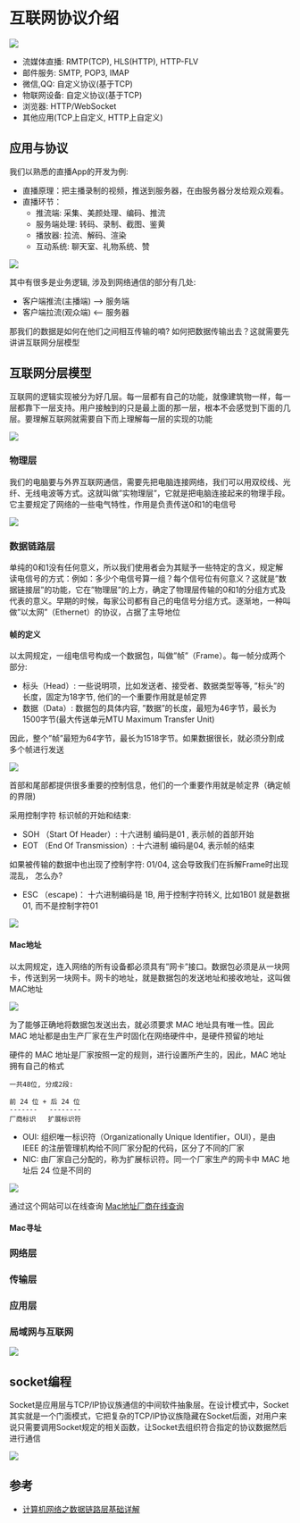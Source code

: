 # 互联网协议介绍

![](../image/internerte.jpeg)

+ 流媒体直播: RMTP(TCP), HLS(HTTP), HTTP-FLV
+ 邮件服务: SMTP, POP3, IMAP
+ 微信,QQ: 自定义协议(基于TCP)
+ 物联网设备: 自定义协议(基于TCP)
+ 浏览器: HTTP/WebSocket
+ 其他应用(TCP上自定义, HTTP上自定义)

## 应用与协议

我们以熟悉的直播App的开发为例:

+ 直播原理：把主播录制的视频，推送到服务器，在由服务器分发给观众观看。
+ 直播环节：
    + 推流端: 采集、美颜处理、编码、推流
    + 服务端处理: 转码、录制、截图、鉴黄
    + 播放器: 拉流、解码、渲染
    + 互动系统: 聊天室、礼物系统、赞

![](../image/stream-flow.png)

其中有很多是业务逻辑, 涉及到网络通信的部分有几处:
+ 客户端推流(主播端) --> 服务端
+ 客户端拉流(观众端) <-- 服务器

那我们的数据是如何在他们之间相互传输的喃? 如何把数据传输出去？这就需要先讲讲互联网分层模型

## 互联网分层模型

互联网的逻辑实现被分为好几层。每一层都有自己的功能，就像建筑物一样，每一层都靠下一层支持。用户接触到的只是最上面的那一层，根本不会感觉到下面的几层。要理解互联网就需要自下而上理解每一层的实现的功能

![](../image/osi.jpg)

### 物理层

我们的电脑要与外界互联网通信，需要先把电脑连接网络，我们可以用双绞线、光纤、无线电波等方式。这就叫做”实物理层”，它就是把电脑连接起来的物理手段。它主要规定了网络的一些电气特性，作用是负责传送0和1的电信号

![](../image/phy.jpeg)

### 数据链路层

单纯的0和1没有任何意义，所以我们使用者会为其赋予一些特定的含义，规定解读电信号的方式：例如：多少个电信号算一组？每个信号位有何意义？这就是”数据链接层”的功能，它在”物理层”的上方，确定了物理层传输的0和1的分组方式及代表的意义。早期的时候，每家公司都有自己的电信号分组方式。逐渐地，一种叫做”以太网”（Ethernet）的协议，占据了主导地位


#### 帧的定义

以太网规定，一组电信号构成一个数据包，叫做”帧”（Frame）。每一帧分成两个部分:
+ 标头（Head）: 一些说明项，比如发送者、接受者、数据类型等等, ”标头”的长度，固定为18字节, 他们的一个重要作用就是帧定界
+ 数据（Data）: 数据包的具体内容, ”数据”的长度，最短为46字节，最长为1500字节(最大传送单元MTU Maximum Transfer Unit)

因此，整个”帧”最短为64字节，最长为1518字节。如果数据很长，就必须分割成多个帧进行发送

![](../image/frame.jpeg)

首部和尾部都提供很多重要的控制信息，他们的一个重要作用就是帧定界（确定帧的界限)

采用控制字符 标识帧的开始和结束:
+ SOH （Start Of Header）: 十六进制 编码是01 , 表示帧的首部开始
+ EOT （End Of Transmission）: 十六进制 编码是04, 表示帧的结束

如果被传输的数据中也出现了控制字符: 01/04, 这会导致我们在拆解Frame时出现混乱， 怎么办? 

+ ESC （escape)： 十六进制编码是 1B, 用于控制字符转义, 比如1B01 就是数据01, 而不是控制字符01

![](../image/frame-esp.jpeg)

#### Mac地址

以太网规定，连入网络的所有设备都必须具有”网卡”接口。数据包必须是从一块网卡，传送到另一块网卡。网卡的地址，就是数据包的发送地址和接收地址，这叫做MAC地址

![](../image/nic-phy.jpeg)

为了能够正确地将数据包发送出去，就必须要求 MAC 地址具有唯一性。因此 MAC 地址都是由生产厂家在生产时固化在网络硬件中，是硬件预留的地址

硬件的 MAC 地址是厂家按照一定的规则，进行设置所产生的，因此，MAC 地址拥有自己的格式

```
一共48位, 分成2段:

前 24 位 + 后 24 位
-------   --------
厂商标识   扩展标识符
```

+ OUI: 组织唯一标识符（Organizationally Unique Identifier，OUI），是由 IEEE 的注册管理机构给不同厂家分配的代码，区分了不同的厂家
+ NIC: 由厂家自己分配的，称为扩展标识符。同一个厂家生产的网卡中 MAC 地址后 24 位是不同的

![](../image/mac_addr.png)

通过这个网站可以在线查询 [Mac地址厂商在线查询](http://mac.51240.com/)

#### Mac寻址



### 网络层



### 传输层



### 应用层


### 局域网与互联网


![](../image/frame-route.png)



## socket编程

Socket是应用层与TCP/IP协议族通信的中间软件抽象层。在设计模式中，Socket其实就是一个门面模式，它把复杂的TCP/IP协议族隐藏在Socket后面，对用户来说只需要调用Socket规定的相关函数，让Socket去组织符合指定的协议数据然后进行通信

![](../image/socket.png)




## 参考


+ [计算机网络之数据链路层基础详解](https://zhuanlan.zhihu.com/p/225668603)



